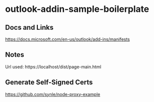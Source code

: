 # outlook-addin-sample-boilerplate

## Docs and Links
https://docs.microsoft.com/en-us/outlook/add-ins/manifests


## Notes
Url used: https://localhost/dist/page-main.html


## Generate Self-Signed Certs
https://github.com/synle/node-proxy-example
